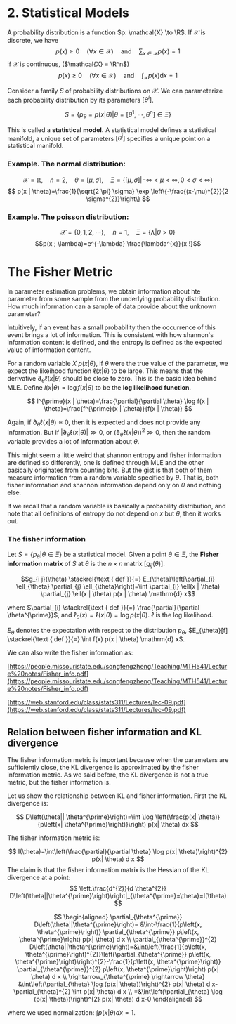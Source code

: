 # 2. Statistical Models

A probability distribution is a function $p: \mathcal{X} \to \R$. If $\mathcal{X}$ is discrete, we have 
$$p(x) \geq 0 \quad(\forall x \in \mathcal{X}) \quad \text{and} \quad \sum_{x \in \mathcal{X}} p(x)=1$$
if $\mathcal{X}$ is continuous, ($\mathcal{X} = \R^n$)
$$p(x) \geq 0 \quad(\forall x \in \mathcal{X}) \quad  \text{and} \quad \int_\mathcal{X} p(x) \mathrm{d} x=1$$

Consider a family $S$ of probability distributions on $\mathcal{X}$. We can parameterize each probability distribution by its parameters $[\theta^i]$. 

$$S=\left\{p_{\theta}=p(x | \theta) | \theta=\left[\theta^{1}, \cdots, \theta^{n}\right] \in \Xi\right\}$$

This is called a **statistical model.** A statistical model defines a statistical manifold, a unique set of parameters $[\theta^i]$ specifies a unique point on a statistical manifold.

### Example. The normal distribution:
$$\mathcal{X}=\mathbb{R}, \quad n=2, \quad \theta=[\mu, \sigma], \quad \Xi=\{[\mu, \sigma] |-\infty<\mu<\infty, 0<\sigma<\infty\}$$
$$
p(x | \theta)=\frac{1}{\sqrt{2 \pi} \sigma} \exp \left\{-\frac{(x-\mu)^{2}}{2 \sigma^{2}}\right\}
$$

### Example. The poisson distribution:
$$\mathcal{X}=\{0,1,2, \cdots\}, \quad n=1, \quad \Xi=\{\lambda | \theta>0\}$$
$$p(x ; \lambda)=e^{-\lambda} \frac{\lambda^{x}}{x !}$$

# The Fisher Metric

In parameter estimation problems, we obtain information about hte parameter from some sample from the underlying probability distribution. How much information can a sample of data provide about the unknown parameter? 

Intuitively, if an event has a small probability then the occurrence of this event brings a lot of information. This is consistent with how shannon's information content is defined, and the entropy is defined as the expected value of information content.

For a random variable $X ~ p(x|\theta)$, if $\theta$ were the true value of the parameter, we expect the likeihood function $\ell(x|\theta)$ to be large. This means that the derivative $\partial_\theta \ell(x|\theta)$ should be close to zero. This is the basic idea behind MLE. Define $l(x | \theta)=\log f(x | \theta)$ to be the **log likelihood function**.


$$
l^{\prime}(x | \theta)=\frac{\partial}{\partial \theta} \log f(x | \theta)=\frac{f^{\prime}(x | \theta)}{f(x | \theta)}
$$

Again, if $\partial_\theta \ell(x|\theta) \approx 0$, then it is expected and does not provide any information. But if $| \partial_\theta \ell(x|\theta)| \gg 0$, or $(\partial_\theta \ell(x|\theta))^2 \gg 0$, then the random variable provides a lot of information about $\theta$.

This might seem a little weird that shannon entropy and fisher information are defined so differently, one is defined through MLE and the other basically originates from counting bits. But the gist is that both of them measure information from a random variable specified by $\theta$. That is, both fisher information and shannon information depend only on $\theta$ and nothing else.

If we recall that a random variable is basically a probability distribution, and note that all definitions of entropy do not depend on $x$ but $\theta$, then it works out.

### The fisher information

Let $S=\left\{p_{\theta} | \theta \in \Xi\right\}$ be a statistical model. Given a point $\theta \in \Xi$, the **Fisher information matrix** of $S$ at $\theta$ is the $n \times n$ matrix $[g_{ij}(\theta)]$.

$$g_{i j}(\theta) \stackrel{\text { def }}{=} E_{\theta}\left[\partial_{i} \ell_{\theta} \partial_{j} \ell_{\theta}\right]=\int \partial_{i} \ell(x | \theta) \partial_{j} \ell(x | \theta) p(x | \theta) \mathrm{d} x$$

where $\partial_{i} \stackrel{\text { def }}{=} \frac{\partial}{\partial \theta^{\prime}}$, and $\ell_{\theta}(x)=\ell(x | \theta)=\log p(x | \theta)$. $\ell$ is the log likelihood.

$E_\theta$ denotes the expectation with respect to the distribution $p_\theta$, $E_{\theta}[f] \stackrel{\text { def }}{=} \int f(x) p(x | \theta) \mathrm{d} x$.

We can also write the fisher information as:

[https://people.missouristate.edu/songfengzheng/Teaching/MTH541/Lecture%20notes/Fisher_info.pdf](https://people.missouristate.edu/songfengzheng/Teaching/MTH541/Lecture%20notes/Fisher_info.pdf)

[https://web.stanford.edu/class/stats311/Lectures/lec-09.pdf](https://web.stanford.edu/class/stats311/Lectures/lec-09.pdf)

## Relation between fisher information and KL divergence

The fisher information metric is important because when the parameters are sufficiently close, the KL divergence is approximated by the fisher information metric. As we said before, the KL divergence is not a true metric, but the fisher information is.

Let us show the relationship between KL and fisher information. First the KL divergence is:

$$
D\left(\theta|| \theta^{\prime}\right)=\int \log \left(\frac{p(x| \theta)}{p\left(x| \theta^{\prime}\right)}\right) p(x| \theta) dx
$$

The fisher information metric is:

$$
I(\theta)=\int\left(\frac{\partial}{\partial \theta} \log p(x| \theta)\right)^{2} p(x| \theta) d x
$$
The claim is that the fisher information matrix is the Hessian of the KL divergence at a point:
$$
\left.\frac{d^{2}}{d \theta^{2}} D\left(\theta||\theta^{\prime}\right)\right|_{\theta^{\prime}=\theta}=I(\theta)
$$

$$
\begin{aligned}
\partial_{\theta^{\prime}} D\left(\theta||\theta^{\prime}\right)= &\int-\frac{1}{p\left(x, \theta^{\prime}\right)} \partial_{\theta^{\prime}} p\left(x, \theta^{\prime}\right) p(x| \theta) d x \\
\partial_{\theta^{\prime}}^{2} D\left(\theta||\theta^{\prime}\right)=&\int\left(\frac{1}{p\left(x, \theta^{\prime}\right)^{2}}\left(\partial_{\theta^{\prime}} p\left(x, \theta^{\prime}\right)\right)^{2}-\frac{1}{p\left(x, \theta^{\prime}\right)} \partial_{\theta^{\prime}}^{2} p\left(x, \theta^{\prime}\right)\right) p(x| \theta) d x  \\
\rightarrow_{\theta^{\prime} \rightarrow \theta} &\int\left(\partial_{\theta} \log (p(x| \theta))\right)^{2} p(x| \theta) d x-\partial_{\theta}^{2} \int p(x| \theta) d x \\
=&\int\left(\partial_{\theta} \log (p(x| \theta))\right)^{2} p(x| \theta) d x-0
\end{aligned}
$$

where we used normalization: $\int p(x| \theta) d x=1$.


<!--stackedit_data:
eyJoaXN0b3J5IjpbMTE5NzE0MDQ1Ml19
-->